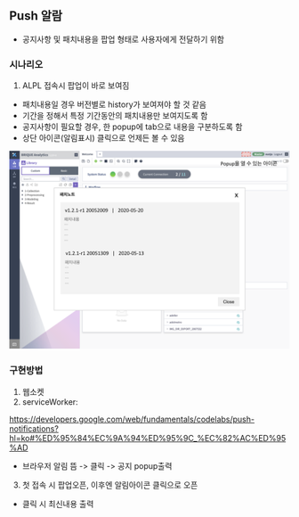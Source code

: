 ## Push 알람

- 공지사항 및 패치내용을 팝업 형태로 사용자에게 전달하기 위함

### 시나리오

1. ALPL 접속시 팝업이 바로 보여짐

- 패치내용일 경우 버전별로 history가 보여져야 할 것 같음
- 기간을 정해서 특정 기간동안의 패치내용만 보여지도록 함
- 공지사항이 필요할 경우, 한 popup에 tab으로 내용을 구분하도록 함
- 상단 아이콘(알림표시) 클릭으로 언제든 볼 수 있음

![](/img/img1.png)

### 구현방법

1. 웹소켓
2. serviceWorker:

https://developers.google.com/web/fundamentals/codelabs/push-notifications?hl=ko#%ED%95%84%EC%9A%94%ED%95%9C_%EC%82%AC%ED%95%AD

- 브라우저 알림 뜸 -> 클릭 -> 공지 popup출력

3. 첫 접속 시 팝업오픈, 이후엔 알림아이콘 클릭으로 오픈

- 클릭 시 최신내용 출력
